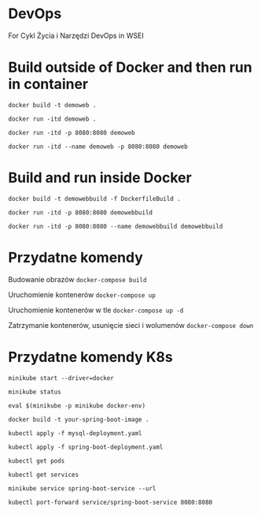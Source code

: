# DevOps
For Cykl Życia i Narzędzi DevOps in WSEI

# Build outside of Docker and then run in container

`docker build -t demoweb .`

`docker run -itd demoweb .`

`docker run -itd -p 8080:8080 demoweb`

`docker run -itd --name demoweb -p 8080:8080 demoweb`

# Build and run inside Docker

`docker build -t demowebbuild -f DockerfileBuild .`

`docker run -itd -p 8080:8080 demowebbuild`

`docker run -itd -p 8080:8080 --name demowebbuild demowebbuild`



# Przydatne komendy
Budowanie obrazów
`docker-compose build`

Uruchomienie kontenerów
`docker-compose up`

Uruchomienie kontenerów w tle
`docker-compose up -d`

Zatrzymanie kontenerów, usunięcie sieci i wolumenów
`docker-compose down`

# Przydatne komendy K8s
`minikube start --driver=docker`

`minikube status`

`eval $(minikube -p minikube docker-env)`

`docker build -t your-spring-boot-image .`

`kubectl apply -f mysql-deployment.yaml`

`kubectl apply -f spring-boot-deployment.yaml`

`kubectl get pods`

`kubectl get services`

`minikube service spring-boot-service --url`

`kubectl port-forward service/spring-boot-service 8080:8080`